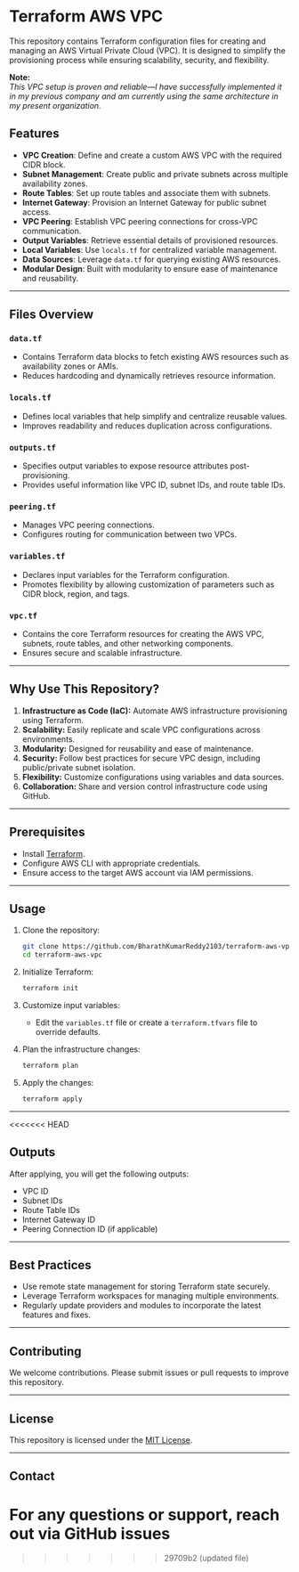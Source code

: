 # Terraform AWS VPC

This repository contains Terraform configuration files for creating and managing an AWS Virtual Private Cloud (VPC). It is designed to simplify the provisioning process while ensuring scalability, security, and flexibility.

**Note:**  
_This VPC setup is proven and reliable—I have successfully implemented it in my previous company and am currently using the same architecture in my present organization._

## Features

- **VPC Creation**: Define and create a custom AWS VPC with the required CIDR block.
- **Subnet Management**: Create public and private subnets across multiple availability zones.
- **Route Tables**: Set up route tables and associate them with subnets.
- **Internet Gateway**: Provision an Internet Gateway for public subnet access.
- **VPC Peering**: Establish VPC peering connections for cross-VPC communication.
- **Output Variables**: Retrieve essential details of provisioned resources.
- **Local Variables**: Use `locals.tf` for centralized variable management.
- **Data Sources**: Leverage `data.tf` for querying existing AWS resources.
- **Modular Design**: Built with modularity to ensure ease of maintenance and reusability.

---

## Files Overview

### `data.tf`
- Contains Terraform data blocks to fetch existing AWS resources such as availability zones or AMIs.
- Reduces hardcoding and dynamically retrieves resource information.

### `locals.tf`
- Defines local variables that help simplify and centralize reusable values.
- Improves readability and reduces duplication across configurations.

### `outputs.tf`
- Specifies output variables to expose resource attributes post-provisioning.
- Provides useful information like VPC ID, subnet IDs, and route table IDs.

### `peering.tf`
- Manages VPC peering connections.
- Configures routing for communication between two VPCs.

### `variables.tf`
- Declares input variables for the Terraform configuration.
- Promotes flexibility by allowing customization of parameters such as CIDR block, region, and tags.

### `vpc.tf`
- Contains the core Terraform resources for creating the AWS VPC, subnets, route tables, and other networking components.
- Ensures secure and scalable infrastructure.

---

## Why Use This Repository?

1. **Infrastructure as Code (IaC):** Automate AWS infrastructure provisioning using Terraform.
2. **Scalability:** Easily replicate and scale VPC configurations across environments.
3. **Modularity:** Designed for reusability and ease of maintenance.
4. **Security:** Follow best practices for secure VPC design, including public/private subnet isolation.
5. **Flexibility:** Customize configurations using variables and data sources.
6. **Collaboration:** Share and version control infrastructure code using GitHub.

---

## Prerequisites

- Install [Terraform](https://www.terraform.io/).
- Configure AWS CLI with appropriate credentials.
- Ensure access to the target AWS account via IAM permissions.

---

## Usage

1. Clone the repository:
   ```bash
   git clone https://github.com/BharathKumarReddy2103/terraform-aws-vpc.git
   cd terraform-aws-vpc
   ```

2. Initialize Terraform:
   ```bash
   terraform init
   ```

3. Customize input variables:
   - Edit the `variables.tf` file or create a `terraform.tfvars` file to override defaults.

4. Plan the infrastructure changes:
   ```bash
   terraform plan
   ```

5. Apply the changes:
   ```bash
   terraform apply
   ```

---

<<<<<<< HEAD
## Outputs

After applying, you will get the following outputs:
- VPC ID
- Subnet IDs
- Route Table IDs
- Internet Gateway ID
- Peering Connection ID (if applicable)

---

## Best Practices

- Use remote state management for storing Terraform state securely.
- Leverage Terraform workspaces for managing multiple environments.
- Regularly update providers and modules to incorporate the latest features and fixes.

---

## Contributing

We welcome contributions. Please submit issues or pull requests to improve this repository.

---

## License

This repository is licensed under the [MIT License](LICENSE).

---

## Contact

For any questions or support, reach out via GitHub issues
=======
<!-- ## Outputs
* vpc_id - Exports VPC ID created -->
>>>>>>> 29709b2 (updated file)
